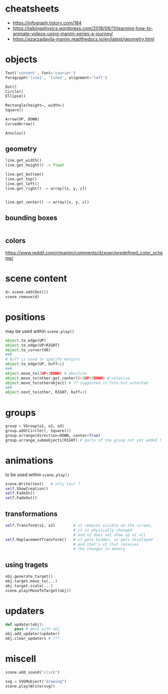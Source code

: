 # cheatsheets

* https://infograph.tistory.com/184
* https://talkingphysics.wordpress.com/2018/06/11/learning-how-to-animate-videos-using-manim-series-a-journey/
* https://azarzadavila-manim.readthedocs.io/en/latest/geometry.html

# objects

```python
Text('content', font='courier')
Paragraph('line1', 'line2', alignment='left')

Dot()
Circle()
Ellipse()

Rectangle(height=, width=)
Square()

Arrow(UP, DOWN)
CurvedArrow()

Annulus()
```

## geometry

```python
line.get_width() 
line.get_height() -> float

line.get_bottom() 
line.get_top() 
line.get_left() 
line.get_right() -> array([x, y, z])


line.get_center() -> array([x, y, z])
```

## bounding boxes

```
```

## colors

<https://www.reddit.com/r/manim/comments/dzxoen/predefined_color_scheme/>

# scene content

```python
d= scene.add(Dot())
scene.remove(d)
```

# positions

may be used within `scene.play()`

```python
object.to_edge(UP)
object.to_edge(UP+RIGHT)
object.to_corner(UR)
###
# buff is used to specify margins
object.to_edge(UP, buff=1)
###
object.move_to(2UP+3DOWN) # absolute
object.move_to(other.get_center()+2UP+3DOWN) # relative
object.move_to(otherobject) # ?? suggested in tuto but untested
###
object.next_to(other, RIGHT, buff=1)
```

# groups

```python
group = VGroup(o1, o2, o3)
group.add(Circle(), Square())
group.arrange(direction=DOWN, center=True)
group.arrange_submobjects(RIGHT) # parts of the group not yet added ?
```

# animations

to be used within `scene.play()`

```python
scene.Write(text)   # only text ?
self.ShowCreation() 
self.FadeIn()
self.FadeOut()
```

## transformations

```python
self.Transform(x1, x2)        # x1 remains visible on the screen,
                              # it is physically changed
                              # and x2 does not show up at all
self.ReplacementTransform()   # x1 gets hidden, x2 gets displayed
                              # and that's x2 that receives
                              # the changes in memory
```

## using tragets

```python
obj.generate_target()
obj.target.move_to(...)
obj.target.scale(...)
scene.play(MoveToTarget(obj))
```

# updaters

```python
def updater(obj):
    pass # mess with obj
obj.add_updater(updater)
obj.clear_updaters # ???
```

# miscell

```python
scene.add_sound("click")

svg = SVGMobject("drawing")
scene.play(Write(svg))
```